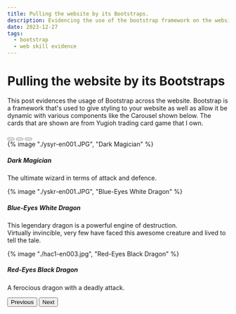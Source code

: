 ```yaml
---
title: Pulling the website by its Bootstraps.
description: Evidencing the use of the bootstrap framework on the website.
date: 2023-12-27
tags:
  - bootstrap
  - web skill evidence
---
```

<div class="container fluid">
  <h1 class="col align-self-center">Pulling the website by its Bootstraps</h1>
  <div class="row justify-content-center">
    <p class="col-8">
    This post evidences the usage of Bootstrap across the website. Bootstrap is a framework that's used to give styling to your website as well as allow it be dynamic with various components like the Carousel shown below. The cards that are shown are from Yugioh trading card game that I own.
    </p>
  </div>
  <div class="row justify-content-center">
    <div class="col-6">
      <div id="carouselCaptions" class="carousel slide" data-bs-ride="carousel">
        <div class="carousel-indicators">
          <button type="button" data-bs-target="#carouselCaptions" data-bs-slide-to="0" class="active" aria-current="true" aria-label="Slide 1"></button>
          <button type="button" data-bs-target="#carouselCaptions" data-bs-slide-to="1" aria-label="Slide 2"></button>
          <button type="button" data-bs-target="#carouselCaptions" data-bs-slide-to="2" aria-label="Slide 3"></button>
        </div>
        <div class="carousel-inner">
          <div class="carousel-item active">
            {% image "./ysyr-en001.JPG", "Dark Magician" %}
            <div class="carousel-caption d-none d-md-block">
              <h5 class="text-dark">Dark Magician</h5>
              <p class="text-dark">The ultimate wizard in terms of attack and defence.</p>
            </div>
          </div>
          <div class="carousel-item">
            {% image "./yskr-en001.JPG", "Blue-Eyes White Dragon" %}
            <div class="carousel-caption d-none d-md-block">
              <h5 class="text-dark">Blue-Eyes White Dragon</h5>
              <p class="text-dark">This legendary dragon is a powerful engine of destruction. <br/>
              Virtually invincible, very few have faced this awesome creature and lived to tell the tale.</p>
            </div>
          </div>
          <div class="carousel-item">
            {% image "./hac1-en003.jpg", "Red-Eyes Black Dragon" %}
            <div class="carousel-caption d-none d-md-block">
              <h5 class="text-dark">Red-Eyes Black Dragon</h5>
              <p class="text-dark">A ferocious dragon with a deadly attack.</p>
            </div>
          </div>
        </div>
        <button class="carousel-control-prev" type="button" data-bs-target="#carouselCaptions" data-bs-slide="prev">
          <span class="carousel-control-prev-icon" aria-hidden="true"></span>
          <span class="visually-hidden">Previous</span>
        </button>
        <button class="carousel-control-next" type="button" data-bs-target="#carouselCaptions" data-bs-slide="next">
          <span class="carousel-control-next-icon" aria-hidden="true"></span>
          <span class="visually-hidden">Next</span>
        </button>
      </div>
    </div>
</div>



